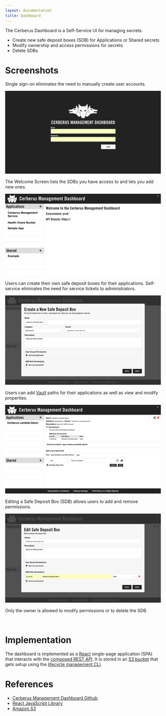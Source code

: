 ```yaml
---
layout: documentation
title: Dashboard
---
```


The Cerberus Dashboard is a Self-Service UI for managing secrets.

- Create new safe deposit boxes (SDB) for Applications or Shared secrets
- Modify ownership and access permissions for secrets
- Delete SDBs


# Screenshots

Single sign-on eliminates the need to manually create user accounts.

<img src="../../images/dashboard/login-screen.png" alt="Cerberus Dashboard Login screenshot" />

<br />

The Welcome Screen lists the SDBs you have access to and lets you add new ones.

<img src="../../images/dashboard/welcome-screen.png" alt="Cerberus Dashboard Welcome screenshot" />

<br />

Users can create their own safe deposit boxes for their applications.  Self-service eliminates the need for 
service tickets to administrators.

<img src="../../images/dashboard/create-new-safe-deposit-box-screen.png" alt="Cerberus Dashboard new SDB screenshot" />

<br />

Users can add [Vault](../architecture/vault) paths for their applications as well as view and modify properties.

<img src="../../images/dashboard/add-new-vault-path-screen.png" alt="Cerberus Dashboard Vault screenshot" />

<br />

Editing a Safe Deposit Box (SDB) allows users to add and remove permissions.

<img src="../../images/dashboard/edit-safe-deposit-box-screen.png" alt="Cerberus Dashboard edit SDB screenshot" />

Only the owner is allowed to modify permissions or to delete the SDB.

<br />

# Implementation

The dashboard is implemented as a <a target="_blank" onclick="trackOutboundLink('https://facebook.github.io/react/')" href="https://facebook.github.io/react/">React</a> single-page application (SPA) that interacts with the
[composed REST API](../architecture/rest-api).  It is stored in an [S3 bucket](../architecture/infrastructure-overview)
that gets setup using the [lifecycle management CLI](../administration-guide/lifecycle-management-cli).

# References

*  <a target="_blank" onclick="trackOutboundLink('https://github.com/Nike-Inc/cerberus-management-dashboard')" href="https://github.com/Nike-Inc/cerberus-management-dashboard">Cerberus Management Dashboard Github</a>
*  <a target="_blank" onclick="trackOutboundLink('https://facebook.github.io/react/')" href="https://facebook.github.io/react/">React JavaScript Library</a>
*  <a target="_blank" onclick="trackOutboundLink('https://aws.amazon.com/s3/')" href="https://aws.amazon.com/s3/">Amazon S3</a>